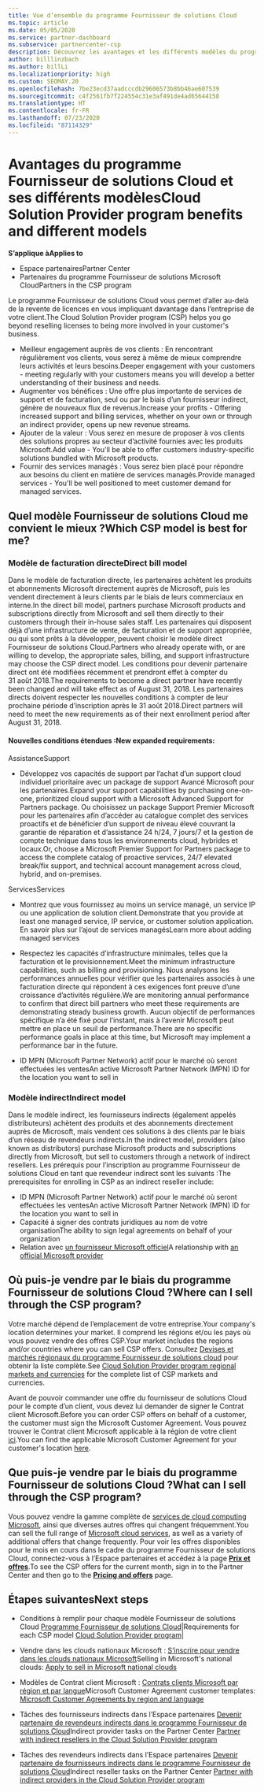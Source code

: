 ```yaml
---
title: Vue d’ensemble du programme Fournisseur de solutions Cloud
ms.topic: article
ms.date: 05/05/2020
ms.service: partner-dashboard
ms.subservice: partnercenter-csp
description: Découvrez les avantages et les différents modèles du programme Fournisseur de solutions Cloud pour aider votre entreprise à se développer en acquérant de nouveaux clients et une nouvelle expertise.
author: billlinzbach
ms.author: billLi
ms.localizationpriority: high
ms.custom: SEOMAY.20
ms.openlocfilehash: 7be23ecd37aadcccdb29606573b8bb46ae607539
ms.sourcegitcommit: c4f2561fb7f224554c31e3af491de4ad65644158
ms.translationtype: HT
ms.contentlocale: fr-FR
ms.lasthandoff: 07/23/2020
ms.locfileid: "87114329"
---
```

# <a name="cloud-solution-provider-program-benefits-and-different-models"></a><span data-ttu-id="5ea59-103">Avantages du programme Fournisseur de solutions Cloud et ses différents modèles</span><span class="sxs-lookup"><span data-stu-id="5ea59-103">Cloud Solution Provider program benefits and different models</span></span>

<span data-ttu-id="5ea59-104">**S’applique à**</span><span class="sxs-lookup"><span data-stu-id="5ea59-104">**Applies to**</span></span>

- <span data-ttu-id="5ea59-105">Espace partenaires</span><span class="sxs-lookup"><span data-stu-id="5ea59-105">Partner Center</span></span>
- <span data-ttu-id="5ea59-106">Partenaires du programme Fournisseur de solutions Microsoft Cloud</span><span class="sxs-lookup"><span data-stu-id="5ea59-106">Partners in the CSP program</span></span>

<span data-ttu-id="5ea59-107">Le programme Fournisseur de solutions Cloud vous permet d’aller au-delà de la revente de licences en vous impliquant davantage dans l’entreprise de votre client.</span><span class="sxs-lookup"><span data-stu-id="5ea59-107">The Cloud Solution Provider program (CSP) helps you go beyond reselling licenses to being more involved in your customer's business.</span></span>

- <span data-ttu-id="5ea59-108">Meilleur engagement auprès de vos clients : En rencontrant régulièrement vos clients, vous serez à même de mieux comprendre leurs activités et leurs besoins.</span><span class="sxs-lookup"><span data-stu-id="5ea59-108">Deeper engagement with your customers - meeting regularly with your customers means you will develop a better understanding of their business and needs.</span></span>
- <span data-ttu-id="5ea59-109">Augmenter vos bénéfices : Une offre plus importante de services de support et de facturation, seul ou par le biais d’un fournisseur indirect, génère de nouveaux flux de revenus.</span><span class="sxs-lookup"><span data-stu-id="5ea59-109">Increase your profits - Offering increased support and billing services, whether on your own or through an indirect provider, opens up new revenue streams.</span></span>  
- <span data-ttu-id="5ea59-110">Ajouter de la valeur : Vous serez en mesure de proposer à vos clients des solutions propres au secteur d’activité fournies avec les produits Microsoft.</span><span class="sxs-lookup"><span data-stu-id="5ea59-110">Add value - You'll be able to offer customers industry-specific solutions bundled with Microsoft products.</span></span>
- <span data-ttu-id="5ea59-111">Fournir des services managés : Vous serez bien placé pour répondre aux besoins du client en matière de services managés.</span><span class="sxs-lookup"><span data-stu-id="5ea59-111">Provide managed services - You'll be well positioned to meet customer demand for managed services.</span></span> 

## <a name="which-csp-model-is-best-for-me"></a><span data-ttu-id="5ea59-112">Quel modèle Fournisseur de solutions Cloud me convient le mieux ?</span><span class="sxs-lookup"><span data-stu-id="5ea59-112">Which CSP model is best for me?</span></span>

### <a name="direct-bill-model"></a><span data-ttu-id="5ea59-113">Modèle de facturation directe</span><span class="sxs-lookup"><span data-stu-id="5ea59-113">Direct bill model</span></span>

 <span data-ttu-id="5ea59-114">Dans le modèle de facturation directe, les partenaires achètent les produits et abonnements Microsoft directement auprès de Microsoft, puis les vendent directement à leurs clients par le biais de leurs commerciaux en interne.</span><span class="sxs-lookup"><span data-stu-id="5ea59-114">In the direct bill model, partners purchase Microsoft products and subscriptions directly from Microsoft and sell them directly to their customers through their in-house sales staff.</span></span> <span data-ttu-id="5ea59-115">Les partenaires qui disposent déjà d’une infrastructure de vente, de facturation et de support appropriée, ou qui sont prêts à la développer, peuvent choisir le modèle direct Fournisseur de solutions Cloud.</span><span class="sxs-lookup"><span data-stu-id="5ea59-115">Partners who already operate with, or are willing to develop, the appropriate sales, billing, and support infrastructure may choose the CSP direct model.</span></span> <span data-ttu-id="5ea59-116">Les conditions pour devenir partenaire direct ont été modifiées récemment et prendront effet à compter du 31 août 2018.</span><span class="sxs-lookup"><span data-stu-id="5ea59-116">The requirements to become a direct partner have recently been changed and will take effect as of August 31, 2018.</span></span> <span data-ttu-id="5ea59-117">Les partenaires directs doivent respecter les nouvelles conditions à compter de leur prochaine période d’inscription après le 31 août 2018.</span><span class="sxs-lookup"><span data-stu-id="5ea59-117">Direct partners will need to meet the new requirements as of their next enrollment period after August 31, 2018.</span></span>

#### <a name="new-expanded-requirements"></a><span data-ttu-id="5ea59-118">Nouvelles conditions étendues :</span><span class="sxs-lookup"><span data-stu-id="5ea59-118">New expanded requirements:</span></span>

<span data-ttu-id="5ea59-119">Assistance</span><span class="sxs-lookup"><span data-stu-id="5ea59-119">Support</span></span>

- <span data-ttu-id="5ea59-120">Développez vos capacités de support par l’achat d’un support cloud individuel prioritaire avec un package de support Avancé Microsoft pour les partenaires.</span><span class="sxs-lookup"><span data-stu-id="5ea59-120">Expand your support capabilities by purchasing one-on-one, prioritized cloud support with a Microsoft Advanced Support for Partners package.</span></span> <span data-ttu-id="5ea59-121">Ou choisissez un package Support Premier Microsoft pour les partenaires afin d’accéder au catalogue complet des services proactifs et de bénéficier d’un support de niveau élevé couvrant la garantie de réparation et d’assistance 24 h/24, 7 jours/7 et la gestion de compte technique dans tous les environnements cloud, hybrides et locaux.</span><span class="sxs-lookup"><span data-stu-id="5ea59-121">Or, choose a Microsoft Premier Support for Partners package to access the complete catalog of proactive services, 24/7 elevated break/fix support, and technical account management across cloud, hybrid, and on-premises.</span></span>

<span data-ttu-id="5ea59-122">Services</span><span class="sxs-lookup"><span data-stu-id="5ea59-122">Services</span></span>

- <span data-ttu-id="5ea59-123">Montrez que vous fournissez au moins un service managé, un service IP ou une application de solution client.</span><span class="sxs-lookup"><span data-stu-id="5ea59-123">Demonstrate that you provide at least one managed service, IP service, or customer solution application.</span></span> <span data-ttu-id="5ea59-124">En savoir plus sur l’ajout de services managés</span><span class="sxs-lookup"><span data-stu-id="5ea59-124">Learn more about adding managed services</span></span>

- <span data-ttu-id="5ea59-125">Respectez les capacités d’infrastructure minimales, telles que la facturation et le provisionnement.</span><span class="sxs-lookup"><span data-stu-id="5ea59-125">Meet the minimum infrastructure capabilities, such as billing and provisioning.</span></span>
<span data-ttu-id="5ea59-126">Nous analysons les performances annuelles pour vérifier que les partenaires associés à une facturation directe qui répondent à ces exigences font preuve d’une croissance d’activités régulière.</span><span class="sxs-lookup"><span data-stu-id="5ea59-126">We are monitoring annual performance to confirm that direct bill partners who meet these requirements are demonstrating steady business growth.</span></span> <span data-ttu-id="5ea59-127">Aucun objectif de performances spécifique n’a été fixé pour l’instant, mais à l’avenir Microsoft peut mettre en place un seuil de performance.</span><span class="sxs-lookup"><span data-stu-id="5ea59-127">There are no specific performance goals in place at this time, but Microsoft may implement a performance bar in the future.</span></span>

- <span data-ttu-id="5ea59-128">ID MPN (Microsoft Partner Network) actif pour le marché où seront effectuées les ventes</span><span class="sxs-lookup"><span data-stu-id="5ea59-128">An active Microsoft Partner Network (MPN) ID for the location you want to sell in</span></span>

### <a name="indirect-model"></a><span data-ttu-id="5ea59-129">Modèle indirect</span><span class="sxs-lookup"><span data-stu-id="5ea59-129">Indirect model</span></span>

<span data-ttu-id="5ea59-130">Dans le modèle indirect, les fournisseurs indirects (également appelés distributeurs) achètent des produits et des abonnements directement auprès de Microsoft, mais vendent ces solutions à des clients par le biais d’un réseau de revendeurs indirects.</span><span class="sxs-lookup"><span data-stu-id="5ea59-130">In the indirect model, providers (also known as distributors) purchase Microsoft products and subscriptions directly from Microsoft, but sell to customers through a network of indirect resellers.</span></span> <span data-ttu-id="5ea59-131">Les prérequis pour l’inscription au programme Fournisseur de solutions Cloud en tant que revendeur indirect sont les suivants :</span><span class="sxs-lookup"><span data-stu-id="5ea59-131">The prerequisites for enrolling in CSP as an indirect reseller include:</span></span>

- <span data-ttu-id="5ea59-132">ID MPN (Microsoft Partner Network) actif pour le marché où seront effectuées les ventes</span><span class="sxs-lookup"><span data-stu-id="5ea59-132">An active Microsoft Partner Network (MPN) ID for the location you want to sell in</span></span>
- <span data-ttu-id="5ea59-133">Capacité à signer des contrats juridiques au nom de votre organisation</span><span class="sxs-lookup"><span data-stu-id="5ea59-133">The ability to sign legal agreements on behalf of your organization</span></span>
- <span data-ttu-id="5ea59-134">Relation avec [un fournisseur Microsoft officiel](https://partnercenter.microsoft.com/partner/find-a-provider)</span><span class="sxs-lookup"><span data-stu-id="5ea59-134">A relationship with [an official Microsoft provider](https://partnercenter.microsoft.com/partner/find-a-provider)</span></span>

## <a name="where-can-i-sell-through-the-csp-program"></a><span data-ttu-id="5ea59-135">Où puis-je vendre par le biais du programme Fournisseur de solutions Cloud ?</span><span class="sxs-lookup"><span data-stu-id="5ea59-135">Where can I sell through the CSP program?</span></span>

<span data-ttu-id="5ea59-136">Votre marché dépend de l’emplacement de votre entreprise.</span><span class="sxs-lookup"><span data-stu-id="5ea59-136">Your company's location determines your market.</span></span> <span data-ttu-id="5ea59-137">Il comprend les régions et/ou les pays où vous pouvez vendre des offres CSP.</span><span class="sxs-lookup"><span data-stu-id="5ea59-137">Your market includes the regions and/or countries where you can sell CSP offers.</span></span> <span data-ttu-id="5ea59-138">Consultez [Devises et marchés régionaux du programme Fournisseur de solutions cloud](regional-authorization-overview.md) pour obtenir la liste complète.</span><span class="sxs-lookup"><span data-stu-id="5ea59-138">See [Cloud Solution Provider program regional markets and currencies](regional-authorization-overview.md) for the complete list of CSP markets and currencies.</span></span>

<span data-ttu-id="5ea59-139">Avant de pouvoir commander une offre du fournisseur de solutions Cloud pour le compte d’un client, vous devez lui demander de signer le Contrat client Microsoft.</span><span class="sxs-lookup"><span data-stu-id="5ea59-139">Before you can order CSP offers on behalf of a customer, the customer must sign the Microsoft Customer Agreement.</span></span> <span data-ttu-id="5ea59-140">Vous pouvez trouver le Contrat client Microsoft applicable à la région de votre client [ici](agreements.md).</span><span class="sxs-lookup"><span data-stu-id="5ea59-140">You can find the applicable Microsoft Customer Agreement for your customer's location [here](agreements.md).</span></span>  

## <a name="what-can-i-sell-through-the-csp-program"></a><span data-ttu-id="5ea59-141">Que puis-je vendre par le biais du programme Fournisseur de solutions Cloud ?</span><span class="sxs-lookup"><span data-stu-id="5ea59-141">What can I sell through the CSP program?</span></span>

<span data-ttu-id="5ea59-142">Vous pouvez vendre la gamme complète de [services de cloud computing Microsoft](https://partner.microsoft.com/cloud-solution-provider/products-and-services), ainsi que diverses autres offres qui changent fréquemment.</span><span class="sxs-lookup"><span data-stu-id="5ea59-142">You can sell the full range of [Microsoft cloud services](https://partner.microsoft.com/cloud-solution-provider/products-and-services), as well as a variety of additional offers that change frequently.</span></span> <span data-ttu-id="5ea59-143">Pour voir les offres disponibles pour le mois en cours dans le cadre du programme Fournisseur de solutions Cloud, connectez-vous à l’Espace partenaires et accédez à la page [**Prix et offres**](https://partnercenter.microsoft.com/pcv/sales).</span><span class="sxs-lookup"><span data-stu-id="5ea59-143">To see the CSP offers for the current month, sign in to the Partner Center and then go to the [**Pricing and offers**](https://partnercenter.microsoft.com/pcv/sales) page.</span></span>

## <a name="next-steps"></a><span data-ttu-id="5ea59-144">Étapes suivantes</span><span class="sxs-lookup"><span data-stu-id="5ea59-144">Next steps</span></span>

- <span data-ttu-id="5ea59-145">Conditions à remplir pour chaque modèle Fournisseur de solutions Cloud [Programme Fournisseur de solutions Cloud](https://partnercenter.microsoft.com/partner/cloud-solution-provider)|</span><span class="sxs-lookup"><span data-stu-id="5ea59-145">Requirements for each CSP model [Cloud Solution Provider program](https://partnercenter.microsoft.com/partner/cloud-solution-provider)|</span></span>

- <span data-ttu-id="5ea59-146">Vendre dans les clouds nationaux Microsoft : [S’inscrire pour vendre dans les clouds nationaux Microsoft](csp-national-clouds-overview.md)</span><span class="sxs-lookup"><span data-stu-id="5ea59-146">Selling in Microsoft's national clouds: [Apply to sell in Microsoft national clouds](csp-national-clouds-overview.md)</span></span>

- <span data-ttu-id="5ea59-147">Modèles de Contrat client Microsoft : [Contrats clients Microsoft par région et par langue](agreements.md)</span><span class="sxs-lookup"><span data-stu-id="5ea59-147">Microsoft Customer Agreement customer templates: [Microsoft Customer Agreements by region and language](agreements.md)</span></span>

- <span data-ttu-id="5ea59-148">Tâches des fournisseurs indirects dans l’Espace partenaires [Devenir partenaire de revendeurs indirects dans le programme Fournisseur de solutions Cloud](indirect-provider-tasks-in-partner-center.md)</span><span class="sxs-lookup"><span data-stu-id="5ea59-148">Indirect provider tasks on the Partner Center [Partner with indirect resellers in the Cloud Solution Provider program](indirect-provider-tasks-in-partner-center.md)</span></span>

- <span data-ttu-id="5ea59-149">Tâches des revendeurs indirects dans l’Espace partenaires [Devenir partenaire de fournisseurs indirects dans le programme Fournisseur de solutions Cloud](indirect-reseller-tasks-in-partner-center.md)</span><span class="sxs-lookup"><span data-stu-id="5ea59-149">Indirect reseller tasks on the Partner Center [Partner with indirect providers in the Cloud Solution Provider program](indirect-reseller-tasks-in-partner-center.md)</span></span>
